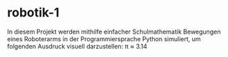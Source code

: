 # robotik-1
In diesem Projekt werden mithilfe einfacher Schulmathematik Bewegungen eines Roboterarms in der Programmiersprache Python simuliert, um folgenden Ausdruck visuell darzustellen: π ≈ 3.14
